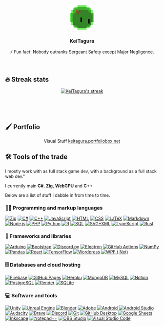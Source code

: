 <div id="header" align="center">
  <img src="https://github.com/KeiTagura/Navi_Tech/blob/main/Art/MonSli.gif" width="82"/>
  <h3 align="center">KeiTagura</h3>
</div>
<div id="header" align="center">
⚡ Fun fact: Nobody outranks Sergeant Safety except Major Negligence.
</div>

</br>
</br>

## 🔥 Streak stats
<!-- GitHub Readme Streak Stats - https://github.com/DenverCoder1/github-readme-streak-stats -->
<p align="center">
  <a href="https://github.com/KeiTagura/github-readme-streak-stats">
    <img title="🔥 Get streak stats for your profile at git.io/streak-stats" alt="KeiTagura's streak" src="https://streak-stats.demolab.com/?user=KeiTagura&theme=monokai-metallian&hide_border=true"/>
  </a>
 <!-- <p align="center">🔥 Get streak stats for your profile at <a href="https://git.io/streak-stats">git.io/streak-stats</a></p> -->
</p>


<!-- Some badges are from https://github.com/Ileriayo/markdown-badges -->

</br>
</br>
</br>


## 🖌️ Portfolio
<div id="header" align="center">
 Visual Stuff <a href="https://keitagura.portfoliobox.net/">keitagura.portfoliobox.net</a></p>
</div>


## 🛠️ Tools of the trade

I mostly work with as full stack game dev, with a background as a full stack web dev."

I currently main **C#**, **Zig**, **WebGPU** and **C++**

Below are a list of stuff I dabble in from time to time.

### 👨‍💻 Programming and markup languages

<p>
    <a href="https://github.com/KeiTagura"><img alt="Zig" src="https://custom-icon-badges.demolab.com/badge/Zig-F7A41D.svg?logo=zig&logoColor=white"></a>
    <a href="https://github.com/KeiTagura"><img alt="C#" src="https://custom-icon-badges.demolab.com/badge/C%23-68217A.svg?logo=cs2&logoColor=white"></a>
    <a href="https://github.com/KeiTagura"><img alt="C++" src="https://custom-icon-badges.demolab.com/badge/C++-005697.svg?logo=cpp2&logoColor=white"></a>
    <a href="https://github.com/KeiTagura"><img alt="JavaScript" src="https://img.shields.io/badge/JavaScript-F7DF1E.svg?logo=javascript&logoColor=black"></a>
    <a href="https://github.com/KeiTagura"><img alt="HTML" src="https://img.shields.io/badge/HTML-E34F26.svg?logo=html5&logoColor=white"></a>
    <a href="https://github.com/KeiTagura"><img alt="CSS" src="https://img.shields.io/badge/CSS-1572B6.svg?logo=css3&logoColor=white"></a>
    <a href="https://github.com/KeiTagura"><img alt="LaTeX" src="https://img.shields.io/badge/LaTeX-008080.svg?logo=LaTeX&logoColor=white"></a>
    <a href="https://github.com/KeiTagura"><img alt="Markdown" src="https://img.shields.io/badge/Markdown-000000.svg?logo=markdown&logoColor=white"></a>
    <a href="https://github.com/KeiTagura"><img alt="Node.js" src="https://img.shields.io/badge/Node.js-43853D.svg?logo=node.js&logoColor=white"></a>
    <a href="https://github.com/KeiTagura"><img alt="PHP" src="https://img.shields.io/badge/PHP-777BB4.svg?logo=php&logoColor=white"></a>
    <a href="https://github.com/KeiTagura"><img alt="Python" src="https://img.shields.io/badge/Python-14354C.svg?logo=python&logoColor=white"></a>
    <a href="https://github.com/KeiTagura"><img alt="R" src="https://img.shields.io/badge/R-276DC3.svg?logo=r&logoColor=white"></a>
    <a href="https://github.com/KeiTagura"><img alt="SQL" src="https://custom-icon-badges.demolab.com/badge/SQL-025E8C.svg?logo=database&logoColor=white"></a>
    <a href="https://github.com/KeiTagura"><img alt="SVG+XML" src="https://img.shields.io/badge/SVG%2BXML-e0982c.svg?logo=svg&logoColor=white"></a>
    <a href="https://github.com/KeiTagura"><img alt="TypeScript" src="https://img.shields.io/badge/TypeScript-007ACC.svg?logo=typescript&logoColor=white"></a>
    <a href="https://github.com/KeiTagura"><img alt="Rust" src="https://img.shields.io/badge/Rust-A72145.svg?logo=rust&logoColor=white"></a>
</p>

### 🧰 Frameworks and libraries

<p>
    <a href="#"><img alt="Arduino" src="https://img.shields.io/badge/-Arduino-00979D?logo=Arduino&logoColor=white"></a>
    <a href="#"><img alt="Bootstrap" src="https://img.shields.io/badge/Bootstrap-7952B3.svg?logo=bootstrap&logoColor=white"></a>
    <a href="#"><img alt="Discord.py" src="https://custom-icon-badges.demolab.com/badge/Discord.py-0d1620.svg?logo=dpy"></a>
    <a href="#"><img alt="Electron" src="https://img.shields.io/badge/Electron-20232e.svg?logo=electron&logoColor=white"></a>
    <a href="#"><img alt="GitHub Actions" src="https://img.shields.io/badge/GitHub%20Actions-2671E5.svg?logo=github%20actions&logoColor=white"></a>
    <a href="#"><img alt="NumPy" src="https://img.shields.io/badge/Numpy-013243.svg?logo=numpy&logoColor=white"></a>
    <a href="#"><img alt="Pandas" src="https://img.shields.io/badge/Pandas-150458.svg?logo=pandas&logoColor=white"></a>
    <a href="#"><img alt="React" src="https://img.shields.io/badge/React-20232a.svg?logo=react&logoColor=%2361DAFB"></a>
    <a href="#"><img alt="TensorFlow" src="https://img.shields.io/badge/TensorFlow-FF6F00.svg?logo=TensorFlow&logoColor=white"></a>
    <a href="#"><img alt="Wordpress" src="https://img.shields.io/badge/Wordpress-21759B?logo=wordpress&logoColor=white"></a>
    <a href="#"><img alt="WPF (.Net)" src="https://img.shields.io/badge/WPF-5C2D91?logo=.net&logoColor=white"></a>
</p>

### 🗄️ Databases and cloud hosting

<p>
    <a href="#"><img alt="Firebase" src="https://img.shields.io/badge/firebase-%23039BE5.svg?logo=firebase&logoColor=white"></a>
    <a href="#"><img alt="GitHub Pages" src="https://img.shields.io/badge/GitHub%20Pages-327FC7.svg?logo=github&logoColor=white"></a>
    <a href="#"><img alt="Heroku" src="https://img.shields.io/badge/Heroku-430098.svg?logo=heroku&logoColor=white"></a>
    <a href="#"><img alt="MongoDB" src ="https://img.shields.io/badge/MongoDB-4ea94b.svg?logo=mongodb&logoColor=white"></a>
    <a href="#"><img alt="MySQL" src="https://img.shields.io/badge/MySQL-00f.svg?logo=mysql&logoColor=white"></a>
    <a href="#"><img alt="Notion" src="https://img.shields.io/badge/Notion-010101.svg?logo=notion&logoColor=white"></a>
    <a href="#"><img alt="PostgreSQL" src ="https://img.shields.io/badge/PostgreSQL-316192.svg?logo=postgresql&logoColor=white"></a>
    <a href="#"><img alt="Render" src="https://img.shields.io/badge/Render-00979D.svg?logo=render&logoColor=white"></a>
    <a href="#"><img alt="SQLite" src ="https://img.shields.io/badge/SQLite-07405e.svg?logo=sqlite&logoColor=white"></a>
</p>

### 💻 Software and tools

<p>
    <a href="#"><img alt="Unity" src="https://img.shields.io/badge/Unity-%23000000.svg?logo=Unity&logoColor=white"></a>
    <a href="#"><img alt="Unreal Engine" src="https://img.shields.io/badge/Unrealengine-%23313131.svg?logo=Unrealengine&logoColor=white"></a>
    <a href="#"><img alt="Blender" src="https://img.shields.io/badge/blender-%23F5792A.svg?logo=blender&logoColor=white"></a>
    <a href="#"><img alt="Adobe" src="https://img.shields.io/badge/Adobe-FF0000.svg?logo=adobe&logoColor=white"></a>
    <a href="#"><img alt="Android" src="https://img.shields.io/badge/Android-3DDC84?logo=android&logoColor=white"></a>
    <a href="#"><img alt="Android Studio" src="https://img.shields.io/badge/Android%20Studio-008678.svg?logo=android-studio&logoColor=white"></a>
    <a href="#"><img alt="Audacity" src="https://img.shields.io/badge/-Audacity-0000CC?logo=audacity&logoColor=white"></a>
    <a href="#"><img alt="Brave" src="https://img.shields.io/badge/-Brave-FB542B?logo=brave&logoColor=white"></a>
    <a href="#"><img alt="Discord" src="https://img.shields.io/badge/-Discord-5865F2.svg?logo=discord&logoColor=white"></a>
    <a href="#"><img alt="Git" src="https://img.shields.io/badge/Git-F05033.svg?logo=git&logoColor=white"></a>
    <a href="#"><img alt="GitHub Desktop" src="https://img.shields.io/badge/GitHub%20Desktop-8034A9.svg?logo=github&logoColor=white"></a>
    <a href="#"><img alt="Google Sheets" src="https://img.shields.io/badge/Sheets-34A853.svg?logo=google%20sheets&logoColor=white"></a>
    <a href="#"><img alt="Inkscape" src="https://img.shields.io/badge/Inkscape-000000?logo=Inkscape&logoColor=white"></a>
    <a href="#"><img alt="Notepad++" src="https://img.shields.io/badge/Notepad++-90E59A.svg?logo=notepad%2b%2b&logoColor=black"></a>
    <a href="#"><img alt="OBS Studio" src="https://img.shields.io/badge/-OBS-302E31?logo=obs-studio&logoColor=white"></a>
    <a href="#"><img alt="Visual Studio Code" src="https://img.shields.io/badge/Visual%20Studio%20Code-0078d7.svg?logo=visual-studio-code&logoColor=white"></a>
</p>


<!--
**KeiTagura/KeiTagura** is a ✨ _special_ ✨ repository because its `README.md` (this file) appears on your GitHub profile.

Here are some ideas to get you started:

- 🔭 I’m currently working on ...
- 🌱 I’m currently learning ...
- 👯 I’m looking to collaborate on ...
- 🤔 I’m looking for help with ...
- 💬 Ask me about ...
- 📫 How to reach me: ...
- 😄 Pronouns: ...
- ⚡ Fun fact: ...
-->






</br>
</br>
</br>

<!-- ## 📊 Github stats -->

<!-- https://github.com/anuraghazra/github-readme-stats -->
<!--
<details> 
  <summary>💻 GitHub Profile Stats</summary>
  <br/>
    <a href="https://github.com/anuraghazra/github-readme-stats"><img alt="KeiTagura's Github Stats" src="https://denvercoder1-github-readme-stats.vercel.app/api/?username=KeiTagura&show_icons=true&include_all_commits=true&count_private=true&theme=react&hide_border=true&bg_color=1F222E&title_color=F85D7F&icon_color=F8D866" height="192px"/></a>
  <a href="https://github.com/anuraghazra/github-readme-stats"><img alt="KeiTagura's Top Languages" src="https://github-readme-stats.vercel.app/api/top-langs/?username=KeiTagura&langs_count=8&layout=compact&theme=react&hide_border=true&bg_color=1F222E&title_color=F85D7F&icon_color=F8D866&hide=Jupyter%20Notebook" height="192px"/></a>
  <br/>
  <b>Note:</b> Top languages is only a metric of the languages my public code consists of and doesn't reflect experience or skill level.
</details>
-->


<!-- https://github.com/ashutosh00710/github-readme-activity-graph -->

<!--
///
///
///
///
[![Ashutosh's github activity graph](https://activity-graph.herokuapp.com/graph?username=KeiTagura&theme=merko)](https://github.com/KeiTagura/github-readme-activity-graph)

///
///
///
///
-->
